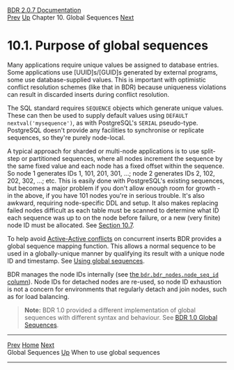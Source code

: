   [BDR 2.0.7 Documentation](README.md)                                                                                                         
  [Prev](global-sequences.md "Global Sequences")   [Up](global-sequences.md)    Chapter 10. Global Sequences    [Next](global-sequences-when.md "When to use global sequences")  


# 10.1. Purpose of global sequences

Many applications require unique values be assigned to database entries.
Some applications use [UUID]s/[GUID]s
generated by external programs, some use database-supplied values. This
is important with optimistic conflict resolution schemes (like that in
BDR) because uniqueness violations can result in discarded inserts
during conflict resolution.

The SQL standard requires `SEQUENCE` objects which generate
unique values. These can then be used to supply default values using
`DEFAULT nextval('mysequence')`, as with PostgreSQL\'s
`SERIAL` pseudo-type. PostgreSQL doesn\'t provide any
facilities to synchronise or replicate sequences, so they\'re purely
node-local.

A typical approach for sharded or multi-node applications is to use
split-step or partitioned sequences, where all nodes increment the
sequence by the same fixed value and each node has a fixed offset within
the sequence. So node 1 generates IDs 1, 101, 201, 301, \...; node 2
generates IDs 2, 102, 202, 302, \...; etc. This is easily done with
PostgreSQL\'s existing sequences, but becomes a major problem if you
don\'t allow enough room for growth - in the above, if you have 101
nodes you\'re in serious trouble. It\'s also awkward, requiring
node-specific DDL and setup. It also makes replacing failed nodes
difficult as each table must be scanned to determine what ID each
sequence was up to on the node before failure, or a new (very finite)
node ID must be allocated. See [Section
10.7](global-sequences-alternatives.md).

To help avoid [Active-Active conflicts](conflicts.md) on concurrent
inserts BDR provides a global sequence mapping function. This allows a
normal sequence to be used in a globally-unique manner by qualifying its
result with a unique node ID and timestamp. See [Using global
sequences](global-sequence-usage.md).

BDR manages the node IDs internally (see [the
`bdr.bdr_nodes.node_seq_id` column](catalog-bdr-nodes.md)).
Node IDs for detached nodes are re-used, so node ID exhaustion is not a
concern for environments that regularly detach and join nodes, such as for
load balancing.

> **Note:** BDR 1.0 provided a different implementation of global
> sequences with different syntax and behaviour. See [BDR 1.0 Global
> Sequences](global-sequences-bdr10.md).



  ---------------------------------------------- -------------------------------------------- ---------------------------------------------------
  [Prev](global-sequences.md)        [Home](README.md)         [Next](global-sequences-when.md)  
  Global Sequences                                [Up](global-sequences.md)                         When to use global sequences
  ---------------------------------------------- -------------------------------------------- ---------------------------------------------------

